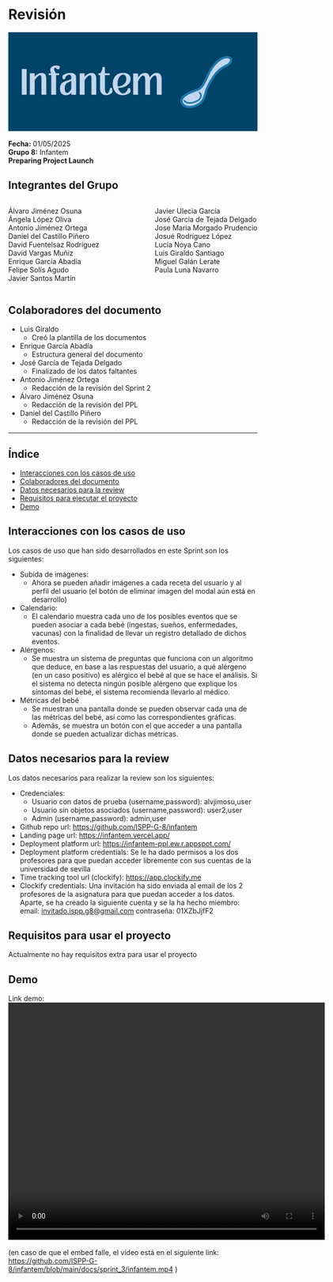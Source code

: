 # Revisión

![Portada](../images/Infantem.png)


**Fecha:** 01/05/2025  
**Grupo 8:** Infantem  
**Preparing Project Launch**

## Integrantes del Grupo
<div style="display: flex; justify-content: space-between; gap: 2px;">
  <div>
    <ul style="padding-left: 0; list-style: none;">
      <li>Álvaro Jiménez Osuna</li>
      <li>Ángela López Oliva</li>
      <li>Antonio Jiménez Ortega</li>
      <li>Daniel del Castillo Piñero</li>
      <li>David Fuentelsaz Rodríguez</li>
      <li>David Vargas Muñiz</li>
      <li>Enrique García Abadía</li>
      <li>Felipe Solís Agudo</li>
      <li>Javier Santos Martín</li>
    </ul>
  </div>

  <div>
    <ul style="padding-left: 0; list-style: none;">
    <li>Javier Ulecia García</li>
      <li>José García de Tejada Delgado</li>
      <li>Jose Maria Morgado Prudencio</li>
      <li>Josué Rodríguez López</li>
      <li>Lucía Noya Cano</li>
      <li>Luis Giraldo Santiago</li>
      <li>Miguel Galán Lerate</li>
      <li>Paula Luna Navarro</li>
    </ul>
  </div>
</div>

## Colaboradores del documento
- Luis Giraldo
  - Creó la plantilla de los documentos
- Enrique García Abadía
  - Estructura general del documento
- José García de Tejada Delgado
  - Finalizado de los datos faltantes
- Antonio Jiménez Ortega
  - Redacción de la revisión del Sprint 2
- Álvaro Jiménez Osuna 
  - Redacción de la revisión del PPL
- Daniel del Castillo Piñero
  - Redacción de la revisión del PPL
---


## Índice
- [Interacciones con los casos de uso](#interacciones-con-los-casos-de-uso)
- [Colaboradores del documento](#colaboradores-del-documento)
- [Datos necesarios para la review](#datos-necesarios-para-la-review)
- [Requisitos para ejecutar el proyecto](#requisitos-para-ejecutar-el-proyecto)
- [Demo](#demo)

## Interacciones con los casos de uso

Los casos de uso que han sido desarrollados en este Sprint son los siguientes:

- Subida de imágenes:
  - Ahora se pueden añadir imágenes a cada receta del usuario y al perfil del usuario (el botón de eliminar imagen del modal aún está en desarrollo)
- Calendario:
  - El calendario muestra cada uno de los posibles eventos que se pueden asociar a cada bebé (ingestas, sueños, enfermedades, vacunas) con la finalidad de llevar un registro detallado de dichos eventos.
- Alérgenos: 
  - Se muestra un sistema de preguntas que funciona con un algoritmo que deduce, en base a las respuestas del usuario, a qué alérgeno (en un caso positivo) es alérgico el bebé al que se hace el análisis. Si el sistema no detecta ningún posible alérgeno que explique los síntomas del bebé, el sistema recomienda llevarlo al médico.
- Métricas del bebé
  - Se muestran una pantalla donde se pueden observar cada una de las métricas del bebé, así como las correspondientes gráficas.
  - Además, se muestra un botón con el que acceder a una pantalla donde se pueden actualizar dichas métricas.


## Datos necesarios para la review

Los datos necesarios para realizar la review son los siguientes:
- Credenciales:
    - Usuario con datos de prueba (username,password): alvjimosu,user
    - Usuario sin objetos asociados (username,password): user2,user
    - Admin (username,password): admin,user
- Github repo url: https://github.com/ISPP-G-8/infantem
- Landing page url: https://infantem.vercel.app/
- Deployment platform url: https://infantem-ppl.ew.r.appspot.com/
- Deployment platform credentials: Se le ha dado permisos a los dos profesores para que puedan acceder libremente con sus cuentas de la universidad de sevilla
- Time tracking tool url (clockify): https://app.clockify.me
- Clockify credentials: Una invitación ha sido enviada al email de los 2 profesores de la asignatura para que puedan acceder a los datos. Aparte, se ha creado la siguiente cuenta y se la ha hecho miembro: email: invitado.ispp.g8@gmail.com contraseña: 01XZbJjfF2


## Requisitos para usar el proyecto

Actualmente no hay requisitos extra para usar el proyecto

## Demo

Link demo: 
<video src="./infantem.mp4" width="640" height="480" controls></video>

(en caso de que el embed falle, el vídeo está en el siguiente link: https://github.com/ISPP-G-8/infantem/blob/main/docs/sprint_3/infantem.mp4 )

